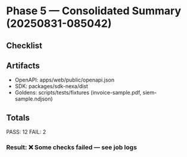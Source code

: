 # Phase 5 — Consolidated Summary (20250831-085042)

## Checklist

## Artifacts
- OpenAPI: apps/web/public/openapi.json
- SDK: packages/sdk-nexa/dist
- Goldens: scripts/tests/fixtures (invoice-sample.pdf, siem-sample.ndjson)

## Totals
PASS: 12
FAIL: 2

### Result: ❌ Some checks failed — see job logs
